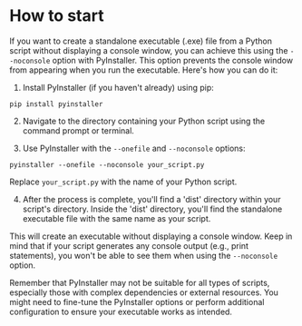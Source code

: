 # How to start

 If you want to create a standalone executable (.exe) file from a Python script without displaying a console window, you can achieve this using the `--noconsole` option with PyInstaller. This option prevents the console window from appearing when you run the executable. Here's how you can do it:

1.  Install PyInstaller (if you haven't already) using pip:

`pip install pyinstaller` 

2.  Navigate to the directory containing your Python script using the command prompt or terminal.
    
3.  Use PyInstaller with the `--onefile` and `--noconsole` options:
    
`pyinstaller --onefile --noconsole your_script.py` 

Replace `your_script.py` with the name of your Python script.

4.  After the process is complete, you'll find a 'dist' directory within your script's directory. Inside the 'dist' directory, you'll find the standalone executable file with the same name as your script.

This will create an executable without displaying a console window. Keep in mind that if your script generates any console output (e.g., print statements), you won't be able to see them when using the `--noconsole` option.

Remember that PyInstaller may not be suitable for all types of scripts, especially those with complex dependencies or external resources. You might need to fine-tune the PyInstaller options or perform additional configuration to ensure your executable works as intended.
